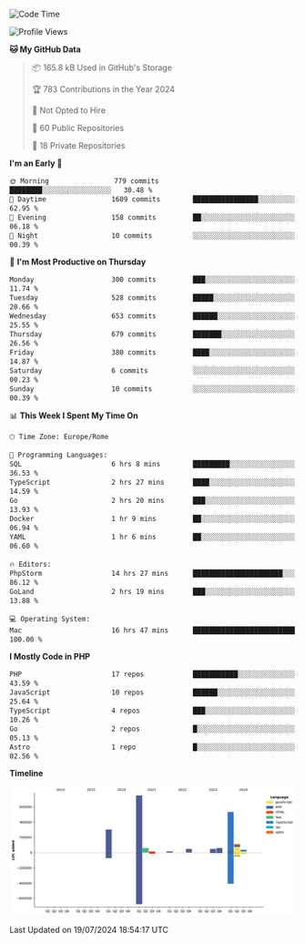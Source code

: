 <!--START_SECTION:waka-->
![Code Time](http://img.shields.io/badge/Code%20Time-5%2C180%20hrs%2023%20mins-blue)

![Profile Views](http://img.shields.io/badge/Profile%20Views-0-blue)

**🐱 My GitHub Data** 

> 📦 165.8 kB Used in GitHub's Storage 
 > 
> 🏆 783 Contributions in the Year 2024
 > 
> 🚫 Not Opted to Hire
 > 
> 📜 60 Public Repositories 
 > 
> 🔑 18 Private Repositories 
 > 
**I'm an Early 🐤** 

```text
🌞 Morning                779 commits         ████████░░░░░░░░░░░░░░░░░   30.48 % 
🌆 Daytime                1609 commits        ████████████████░░░░░░░░░   62.95 % 
🌃 Evening                158 commits         ██░░░░░░░░░░░░░░░░░░░░░░░   06.18 % 
🌙 Night                  10 commits          ░░░░░░░░░░░░░░░░░░░░░░░░░   00.39 % 
```
📅 **I'm Most Productive on Thursday** 

```text
Monday                   300 commits         ███░░░░░░░░░░░░░░░░░░░░░░   11.74 % 
Tuesday                  528 commits         █████░░░░░░░░░░░░░░░░░░░░   20.66 % 
Wednesday                653 commits         ██████░░░░░░░░░░░░░░░░░░░   25.55 % 
Thursday                 679 commits         ███████░░░░░░░░░░░░░░░░░░   26.56 % 
Friday                   380 commits         ████░░░░░░░░░░░░░░░░░░░░░   14.87 % 
Saturday                 6 commits           ░░░░░░░░░░░░░░░░░░░░░░░░░   00.23 % 
Sunday                   10 commits          ░░░░░░░░░░░░░░░░░░░░░░░░░   00.39 % 
```


📊 **This Week I Spent My Time On** 

```text
🕑︎ Time Zone: Europe/Rome

💬 Programming Languages: 
SQL                      6 hrs 8 mins        █████████░░░░░░░░░░░░░░░░   36.53 % 
TypeScript               2 hrs 27 mins       ████░░░░░░░░░░░░░░░░░░░░░   14.59 % 
Go                       2 hrs 20 mins       ███░░░░░░░░░░░░░░░░░░░░░░   13.93 % 
Docker                   1 hr 9 mins         ██░░░░░░░░░░░░░░░░░░░░░░░   06.94 % 
YAML                     1 hr 6 mins         ██░░░░░░░░░░░░░░░░░░░░░░░   06.60 % 

🔥 Editors: 
PhpStorm                 14 hrs 27 mins      ██████████████████████░░░   86.12 % 
GoLand                   2 hrs 19 mins       ███░░░░░░░░░░░░░░░░░░░░░░   13.88 % 

💻 Operating System: 
Mac                      16 hrs 47 mins      █████████████████████████   100.00 % 
```

**I Mostly Code in PHP** 

```text
PHP                      17 repos            ███████████░░░░░░░░░░░░░░   43.59 % 
JavaScript               10 repos            ██████░░░░░░░░░░░░░░░░░░░   25.64 % 
TypeScript               4 repos             ███░░░░░░░░░░░░░░░░░░░░░░   10.26 % 
Go                       2 repos             █░░░░░░░░░░░░░░░░░░░░░░░░   05.13 % 
Astro                    1 repo              █░░░░░░░░░░░░░░░░░░░░░░░░   02.56 % 
```



**Timeline**

![Lines of Code chart](https://raw.githubusercontent.com/frnwtr/frnwtr/main/assets/bar_graph.png)


 Last Updated on 19/07/2024 18:54:17 UTC
<!--END_SECTION:waka-->